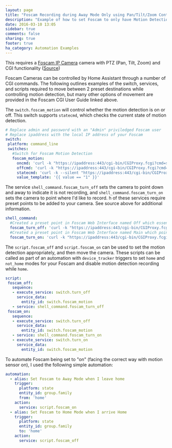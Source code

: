 ```yaml
---
layout: page
title: "Foscam Recording during Away Mode Only using Pan/Tilt/Zoom Control and Motion Detection"
description: "Example of how to set Foscam to only have Motion Detection Recording while no one is home. When users are home the Foscam will indicate it is not recording by pointing down and away from users"
date: 2016-03-10 13:05
sidebar: true
comments: false
sharing: true
footer: true
ha_category: Automation Examples
---
```


This requires a [Foscam IP Camera](/components/camera.foscam/) camera with PTZ (Pan, Tilt, Zoom) and CGI functionality ([Source](http://www.ipcamcontrol.net/files/Foscam%20IPCamera%20CGI%20User%20Guide-V1.0.4.pdf)) 

Foscam Cameras can be controlled by Home Assistant through a number of CGI commands. 
The following outlines examples of the switch, services, and scripts required to move between 2 preset destinations while controlling motion detection, but many other options of movement are provided in the Foscam CGI User Guide linked above.

The `switch.foscam_motion` will control whether the motion detection is on or off. This switch supports `statecmd`, which checks the current state of motion detection.

```yaml
# Replace admin and password with an "Admin" priviledged Foscam user
# Replace ipaddress with the local IP address of your Foscam
switch:
 platform: command_line
 switches:
   #Switch for Foscam Motion Detection
   foscam_motion:
     oncmd: 'curl -k "https://ipaddress:443/cgi-bin/CGIProxy.fcgi?cmd=setMotionDetectConfig&isEnable=1&usr=admin&pwd=password"'
     offcmd: 'curl -k "https://ipaddress:443/cgi-bin/CGIProxy.fcgi?cmd=setMotionDetectConfig&isEnable=0&usr=admin&pwd=password"'
     statecmd: 'curl -k --silent "https://ipaddress:443/cgi-bin/CGIProxy.fcgi?cmd=getMotionDetectConfig&usr=admin&pwd=password" | grep -oP "(?<=isEnable>).*?(?=</isEnable>)"'
     value_template: '{{ value == "1" }}'
```
 
The service `shell_command.foscam_turn_off` sets the camera to point down and away to indicate it is not recording, and `shell_command.foscam_turn_on` sets the camera to point where I'd like to record. h of these services require preset points to be added to your camera. See source above for additional information.

```yaml
shell_command:
  #Created a preset point in Foscam Web Interface named Off which essentially points the camera down and away
  foscam_turn_off: 'curl -k "https://ipaddress:443/cgi-bin/CGIProxy.fcgi?cmd=ptzGotoPresetPoint&name=Off&usr=admin&pwd=password"'
  #Created a preset point in Foscam Web Interface named Main which points in the direction I would like to record
  foscam_turn_on: 'curl -k "https://ipaddress:443/cgi-bin/CGIProxy.fcgi?cmd=ptzGotoPresetPoint&name=Main&usr=admin&pwd=password"'
```

The `script.foscam_off` and `script.foscam_on` can be used to set the motion detection appropriately, and then move the camera. These scripts can be called as part of an automation with `device_tracker` triggers to set `home` and `not_home` modes for your Foscam and disable motion detection recording while `home`.

```yaml
script:
 foscam_off:
   sequence:
   - execute_service: switch.turn_off
     service_data:
       entity_id: switch.foscam_motion
   - service: shell_command.foscam_turn_off
 foscam_on:
   sequence:
   - execute_service: switch.turn_off
     service_data:
       entity_id: switch.foscam_motion
   - service: shell_command.foscam_turn_on
   - execute_service: switch.turn_on
     service_data:
       entity_id: switch.foscam_motion
```

To automate Foscam being set to "on" (facing the correct way with motion sensor on), I used the following simple automation:

```yaml
automation:
  - alias: Set Foscam to Away Mode when I leave home
    trigger:
      platform: state
      entity_id: group.family
      from: 'home'
    action:
      service: script.foscam_on
  - alias: Set Foscam to Home Mode when I arrive Home
    trigger:
      platform: state
      entity_id: group.family
      to: 'home'
    action:
      service: script.foscam_off
```

